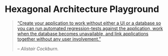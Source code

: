 # Hexagonal Architecture Playground

 
> [“Create your application to work without either a UI or a database so you can run automated regression-tests against the application, work when the database becomes unavailable, and link applications together without any user involvement.”][1]
>
> – <cite>Alistair Cockburn.<cite>

[1]:https://learning.oreilly.com/library/view/designing-hexagonal-architecture/9781837635115/B19777_01.xhtml#:-:text=%E2%80%9CCreate%20your%20application%20to%20work%20without%20either%20a%20UI%20or%20a%20database%20so%20you%20can%20run%20automated%20regression-tests%20against%20the%20application%2C%20work%20when%20the%20database%20becomes%20unavailable%2C%20and%20link%20applications%20together%20without%20any%20user%20involvement.%E2%80%9D,%E2%80%93%20Alistair%20Cockburn

